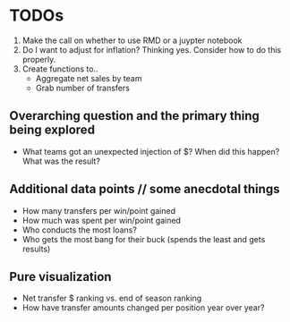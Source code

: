 # TODOs

1. Make the call on whether to use RMD or a juypter notebook
2. Do I want to adjust for inflation? Thinking yes. Consider how to do this properly.
3. Create functions to..
    * Aggregate net sales by team
    * Grab number of transfers

## Overarching question and the primary thing being explored
* What teams got an unexpected injection of $? When did this happen? What was the result?

## Additional data points // some anecdotal things
* How many transfers per win/point gained
* How much was spent per win/point gained
* Who conducts the most loans?
* Who gets the most bang for their buck (spends the least and gets results)

## Pure visualization
* Net transfer $ ranking vs. end of season ranking
* How have transfer amounts changed per position year over year?